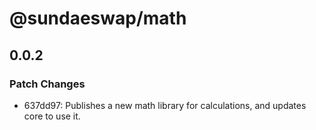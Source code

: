 # @sundaeswap/math

## 0.0.2

### Patch Changes

- 637dd97: Publishes a new math library for calculations, and updates core to use it.
